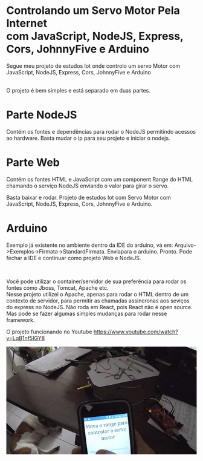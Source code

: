 # Controlando um Servo Motor Pela Internet <br />com JavaScript, NodeJS, Express, Cors, JohnnyFive e Arduino

Segue meu projeto de estudos Iot onde controlo um servo Motor com JavaScript, NodeJS, Express, Cors, JohnnyFive e Arduino

<br />
O projeto é bem simples e está separado em duas partes. 

# Parte NodeJS

Contém os fontes e dependências para rodar o NodeJS permitindo acessos ao hardware. Basta mudar o ip para seu projeto e iniciar o nodejs.

# Parte Web

Contém os fontes HTML e JavaScript com um component Range do HTML chamando o serviço NodeJS enviando o valor para girar o servo. 

Basta baixar e rodar. Projeto de estudos Iot com Servo Motor com JavaScript, NodeJS, Express, Cors, JohnnyFive e Arduino. 

# Arduino

Exemplo já existente no ambiente dentro da IDE do arduino, vá em: Arquivo->Exemplos->Firmata->StandardFirmata. Enviapara o arduino. Pronto. Pode fechar a IDE e continuar como projeto Web e NodeJS. 

<br />

Você pode utilizar o container/servidor de sua preferência para rodar os fontes como Jboss, Tomcat, Apache etc. <br />
Nesse projeto utilizei o Apache, apenas para rodar o HTML dentro de um contexto de servidor, para permitir as chamadas assincronas aos seviços do express no NodeJS. Não roda em React, pois React não é open source. Mas pode se fazer algumas simples mudanças para rodar nesse framework. 

O projeto funcionando no Youtube
https://www.youtube.com/watch?v=LqB1nf5IGY8


![Alt Text](https://github.com/plata4m/ServosNodeExpressJohnnyFive/blob/master/iot2.jpg)







